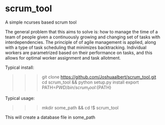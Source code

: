 # scrum_tool
A simple ncurses based scrum tool

The general problem that this aims to solve is: how to manage the time of a team of people given a continuously growing and changing set of tasks with interdependencies.
The principle of of agile management is applied, along with a type of task scheduling that minimizes backtracking.
Individual workers are parametrized based on their performance on tasks, and this allows for optimal worker assignment and task allotment.

Typical install:
>>> git clone https://github.com/Joshuaalbert/scrum_tool.git
>>> cd scrum_tool && python setup.py install
>>> export PATH=${PWD}/bin/scrum_tool:${PATH}

Typical usage:
>>> mkdir some_path && cd !$
>>> scrum_tool

This will create a database file in some_path
